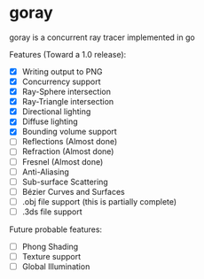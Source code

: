 # goray
goray is a concurrent ray tracer implemented in go

Features (Toward a 1.0 release):
- [x] Writing output to PNG
- [x] Concurrency support
- [x] Ray-Sphere intersection
- [x] Ray-Triangle intersection
- [x] Directional lighting
- [x] Diffuse lighting
- [x] Bounding volume support
- [ ] Reflections (Almost done)
- [ ] Refraction (Almost done)
- [ ] Fresnel (Almost done)
- [ ] Anti-Aliasing
- [ ] Sub-surface Scattering
- [ ] Bézier Curves and Surfaces
- [ ] .obj file support (this is partially complete)
- [ ] .3ds file support

Future probable features:
- [ ] Phong Shading
- [ ] Texture support
- [ ] Global Illumination
